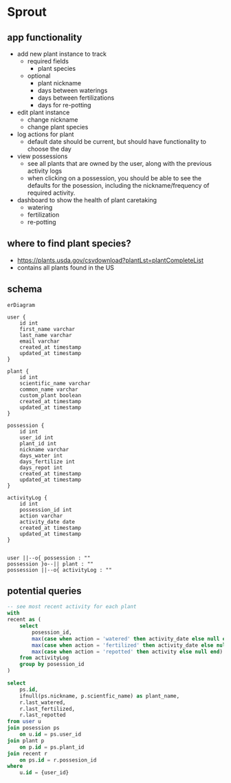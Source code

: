 # Sprout

## app functionality
* add new plant instance to track
    * required fields
        * plant species
    * optional
        * plant nickname
        * days between waterings
        * days between fertilizations
        * days for re-potting
* edit plant instance
    * change nickname
    * change plant species
* log actions for plant
    * default date should be current, but should have functionality to choose the day
* view possessions
    * see all plants that are owned by the user, along with the previous activity logs
    * when clicking on a possession, you should be able to see the defaults for the posession,
        including the nickname/frequency of required activity.
* dashboard to show the health of plant caretaking
    * watering
    * fertilization
    * re-potting

## where to find plant species?
* https://plants.usda.gov/csvdownload?plantLst=plantCompleteList
* contains all plants found in the US


## schema
```mermaid
erDiagram

user {
    id int
    first_name varchar
    last_name varchar
    email varchar
    created_at timestamp
    updated_at timestamp
}

plant {
    id int
    scientific_name varchar
    common_name varchar
    custom_plant boolean
    created_at timestamp
    updated_at timestamp
}

possession {
    id int
    user_id int
    plant_id int
    nickname varchar
    days_water int
    days_fertilize int
    days_repot int
    created_at timestamp
    updated_at timestamp
}

activityLog {
    id int
    possession_id int
    action varchar
    activity_date date
    created_at timestamp
    updated_at timestamp
}


user ||--o{ possession : ""
possession }o--|| plant : ""
possession ||--o{ activityLog : ""
```

## potential queries
```sql
-- see most recent activity for each plant
with
recent as (
    select
        posession_id,
        max(case when action = 'watered' then activity_date else null end) as last_watered,
        max(case when action = 'fertilized' then activity_date else null end) as last_fertilized,
        max(case when action = 'repotted' then activity else null end) as last_repotted
    from activityLog
    group by posession_id
)

select
    ps.id,
    ifnull(ps.nickname, p.scientfic_name) as plant_name,
    r.last_watered,
    r.last_fertilized,
    r.last_repotted
from user u
join posession ps
    on u.id = ps.user_id
join plant p
    on p.id = ps.plant_id
join recent r
    on ps.id = r.possesion_id
where
    u.id = {user_id}
```